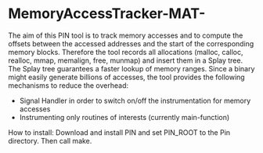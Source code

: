 # MemoryAccessTracker-MAT-
The aim of this PIN tool is to track memory accesses and to compute the offsets between the accessed addresses and the start of the corresponding memory blocks. Therefore the tool records all allocations (malloc, calloc, realloc, mmap, memalign, free, munmap) and insert them in a Splay tree. The Splay tree guarantees a faster lookup of memory ranges. Since a binary might easily generate billions of accesses, the tool provides the following mechanisms to reduce the overhead:
   - Signal Handler in order to switch on/off the instrumentation for memory accesses
   - Instrumenting only routines of interests (currently main-function)
	
How to install:
	Download and install PIN and set PIN_ROOT to the Pin directory. Then call make.
